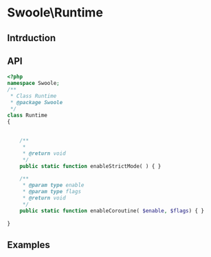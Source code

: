 # Swoole\Runtime

## Intrduction

## API

```php
<?php
namespace Swoole;
/**
 * Class Runtime
 * @package Swoole
 */
class Runtime
{
    
    
    /**
     * 
     * @return void
     */
    public static function enableStrictMode( ) { }
    
    /**
     * @param type enable
     * @param type flags
     * @return void
     */
    public static function enableCoroutine( $enable, $flags) { }
    
}


```

## Examples

